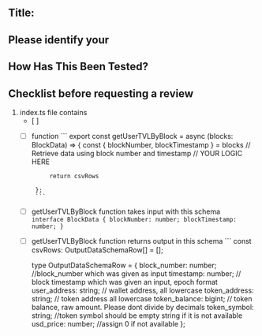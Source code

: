 ## Title: 
<!--please follow this pattern for PR title "protocol_name : protocol_category : other comments". Example - "uniswap: dex : tvl by user"-->

## Please identify your 
<!--- Why is this change required? What problem does it solve? -->
<!--- If it fixes an open issue, please link to the issue here. -->

## How Has This Been Tested?
<!--- Please describe in detail how you tested your changes. -->
<!--- Include details of your testing environment, and the tests you ran to -->
<!--- see how your change affects other areas of the code, etc. -->


## Checklist before requesting a review
1. index.ts file contains
     - [ ]
     - [ ] function 
            ```
            export const getUserTVLByBlock = async (blocks: BlockData) => {
                const { blockNumber, blockTimestamp } = blocks
                    //    Retrieve data using block number and timestamp
                    // YOUR LOGIC HERE
                
                return csvRows

            };
            ``` 
    - [ ] getUserTVLByBlock function takes input with this schema
                ``` 
            interface BlockData {
                blockNumber: number;
                blockTimestamp: number;
            }
            ```
    - [ ] getUserTVLByBlock function returns output in this schema 
                ```
        const csvRows: OutputDataSchemaRow[] = [];

        type OutputDataSchemaRow = {
            block_number: number;  //block_number which was given as input
            timestamp: number;     // block timestamp which was given an input, epoch format
            user_address: string;   // wallet address, all lowercase
            token_address: string;  // token address all lowercase
            token_balance: bigint;  // token balance, raw amount. Please dont divide by decimals
            token_symbol: string; //token symbol should be empty string if it is not available
            usd_price: number; //assign 0 if not available
        };
        ```
